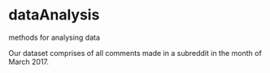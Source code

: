 # dataAnalysis
methods for analysing data

Our dataset comprises of all comments made in a subreddit in the month of March 2017. 

